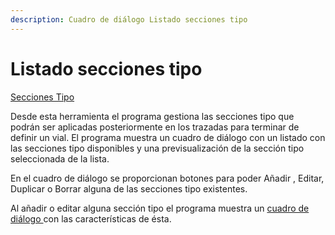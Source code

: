 ```yaml
---
description: Cuadro de diálogo Listado secciones tipo
---
```


# Listado secciones tipo

[Secciones Tipo](../../fichas-de-herramientas/untitled-256/untitled-315.md)

Desde esta herramienta el programa gestiona las secciones tipo que podrán ser aplicadas posteriormente en los trazadas para terminar de definir un vial. El programa muestra un cuadro de diálogo con un listado con las secciones tipo disponibles y una previsualización de la sección tipo seleccionada de la lista.

En el cuadro de diálogo se proporcionan botones para poder Añadir , Editar, Duplicar o Borrar alguna de las secciones tipo existentes.

Al añadir o editar alguna sección tipo el programa muestra un [cuadro de diálogo ](untitled-190.md)con las características de ésta.

